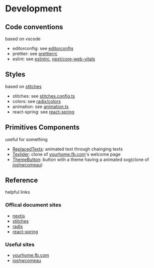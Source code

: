 # Development

## Code conventions

based on vscode

- editorconfig: see [editorconfig](../.editorconfig)
- prettier: see [prettierrc](../.prettierrc)
- eslint: see [eslintrc](../.eslintrc.json), [next/core-web-vitals](https://nextjs.org/docs/basic-features/eslint)

## Styles

based on [stitches](https://stitches.dev/)

- stitches: see [stitches.config.ts](../stitches.config.ts)
- colors: see [radix/colors](https://www.radix-ui.com/colors)
- animation: see [animation.ts](../src/styles/animation.ts)
- react-spring: see [react-spring](https://react-spring.io/)

## Primitives Components

useful for something

- [ReplacedTexts](../src/components/primitives/ReplacedTexts.tsx): animated text through chainging texts
- [Texlider](../src/components/primitives/Texlider.tsx): clone of [yourhome.fb.com](https://yourhome.fb.com/)'s welcome page
- [ThemeButton](../src/components/primitives/ThemeButton.tsx): button with a theme having a animated svg(clone of [joshwcomeau](https://www.joshwcomeau.com/))

## Reference

helpful links

### Offical document sites

- [nextjs](https://nextjs.org)
- [stitches](https://stitches.dev/)
- [radix](https://www.radix-ui.com/)
- [react-spring](https://react-spring.io/)

### Useful sites

- [yourhome.fb.com](https://yourhome.fb.com/)
- [joshwcomeau](https://www.joshwcomeau.com/)
